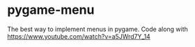 # pygame-menu
The best way to implement menus in pygame. Code along with https://www.youtube.com/watch?v=a5JWrd7Y_14 
